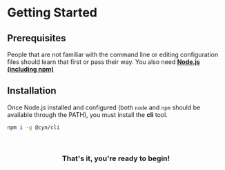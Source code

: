 # Getting Started

## Prerequisites

People that are not familiar with the command line or editing configuration files should learn that first or pass their way.
You also need [**Node.js (including npm)**](https://nodejs.org/en/)

## Installation
Once Node.js installed and configured (both `node` and `npm` should be available through the PATH), you must install the **cli** tool.

```bash
npm i -g @cyn/cli
```

<br>
<center><h3>That's it, you're ready to begin!</h3></center>
